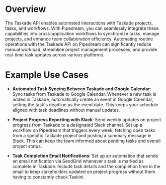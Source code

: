 # Overview

The Taskade API enables automated interactions with Taskade projects, tasks, and workflows. With Pipedream, you can seamlessly integrate these capabilities into cross-application workflows to synchronize tasks, manage projects, and enhance team collaboration efficiency. Automating routine operations with the Taskade API on Pipedream can significantly reduce manual workload, streamline project management processes, and provide real-time task updates across various platforms.

# Example Use Cases

- **Automated Task Syncing Between Taskade and Google Calendar**: Sync tasks from Taskade to Google Calendar. Whenever a new task is added in Taskade, automatically create an event in Google Calendar, setting the task's deadline as the event date. This keeps your schedule aligned with task deadlines without manual updates.

- **Project Progress Reporting with Slack**: Send weekly updates on project progress from Taskade to a designated Slack channel. Set up a workflow on Pipedream that triggers every week, fetching open tasks from a specific Taskade project and posting a summary message in Slack. This can keep the team informed about pending tasks and overall project status.

- **Task Completion Email Notifications**: Set up an automation that sends an email notification via SendGrid whenever a task is marked as complete in Taskade. Include task details and the completion time in the email to keep stakeholders updated on project progress without them having to constantly check Taskini.
